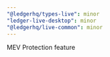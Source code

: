```yaml
---
"@ledgerhq/types-live": minor
"ledger-live-desktop": minor
"@ledgerhq/live-common": minor
---
```


MEV Protection feature

